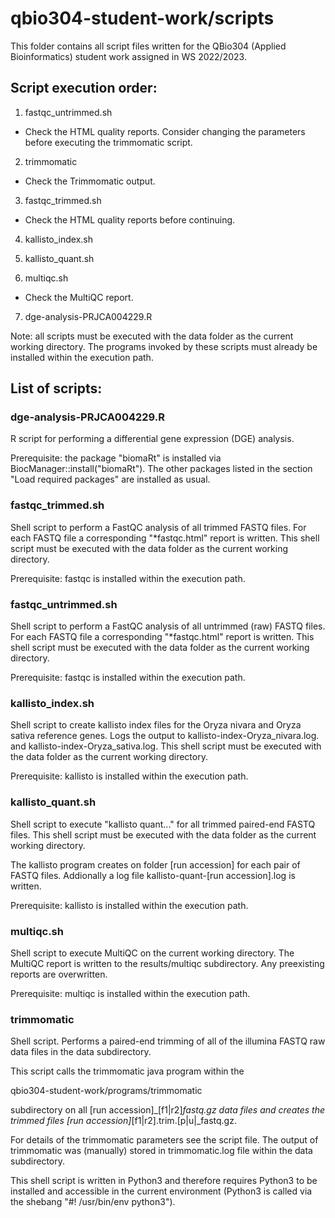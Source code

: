 # qbio304-student-work/scripts

This folder contains all script files written for the QBio304 (Applied
Bioinformatics) student work assigned in WS 2022/2023.


## Script execution order:

1. fastqc_untrimmed.sh
- Check the HTML quality reports. Consider changing the parameters before executing
  the trimmomatic script.

2. trimmomatic
- Check the Trimmomatic output.

3. fastqc_trimmed.sh
- Check the HTML quality reports before continuing.

4. kallisto_index.sh

5. kallisto_quant.sh

6. multiqc.sh
- Check the MultiQC report.

7. dge-analysis-PRJCA004229.R


Note: all scripts must be executed with the data folder as the current working
directory. The programs invoked by these scripts must already be installed
within the execution path.



## List of scripts:

### dge-analysis-PRJCA004229.R

R script for performing a differential gene expression (DGE) analysis.

Prerequisite: the package "biomaRt" is installed via
BiocManager::install("biomaRt"). The other packages listed in the section
"Load required packages" are installed as usual.


### fastqc_trimmed.sh

Shell script to perform a FastQC analysis of all trimmed FASTQ files.
For each FASTQ file a corresponding "*fastqc.html" report is written. This
shell script must be executed with the data folder as the current working
directory.

Prerequisite: fastqc is installed within the execution path.


### fastqc_untrimmed.sh

Shell script to perform a FastQC analysis of all untrimmed (raw) FASTQ files.
For each FASTQ file a corresponding "*fastqc.html" report is written. This
shell script must be executed with the data folder as the current working
directory.

Prerequisite: fastqc is installed within the execution path.


### kallisto_index.sh

Shell script to create kallisto index files for the Oryza nivara and Oryza
sativa reference genes. Logs the output to kallisto-index-Oryza_nivara.log.
and kallisto-index-Oryza_sativa.log. This shell script must be executed with
the data folder as the current working directory.

Prerequisite: kallisto is installed within the execution path.


### kallisto_quant.sh

Shell script to execute "kallisto quant..." for all trimmed paired-end FASTQ
files. This shell script must be executed with the data folder as the current
working directory.

The kallisto program creates on folder [run accession] for each pair of
FASTQ files. Addionally a log file kallisto-quant-[run accession].log is
written.

Prerequisite: kallisto is installed within the execution path.


### multiqc.sh

Shell script to execute MultiQC on the current working directory. The MultiQC
report is written to the results/multiqc subdirectory. Any preexisting reports
are overwritten.

Prerequisite: multiqc is installed within the execution path.


### trimmomatic

Shell script. Performs a paired-end trimming of all of the illumina FASTQ
raw data files in the data subdirectory.

This script calls the trimmomatic java program within the

qbio304-student-work/programs/trimmomatic

subdirectory on all [run accession]_[f1|r2]_fastq.gz data files and creates
the trimmed files [run accession]_[f1|r2].trim.[p|u|_fastq.gz.

For details of the trimmomatic parameters see the script file. The output of
trimmomatic was (manually) stored in trimmomatic.log file within the data
subdirectory.

This shell script is written in Python3 and therefore requires Python3 to be
installed and accessible in the current environment (Python3 is called via the
shebang "#! /usr/bin/env python3").